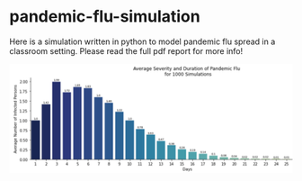 # pandemic-flu-simulation
Here is a simulation written in python to model pandemic flu spread in a classroom setting. Please read the full pdf report for more info! 



![Image description](https://github.com/sam-brady/pandemic-flu-simulation/blob/master/pandemic_sims.png)

